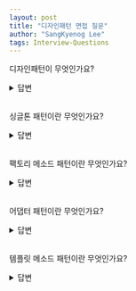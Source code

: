 ```yaml
---
layout: post
title: "디자인패턴 면접 질문"
author: "SangKyenog Lee"
tags: Interview-Questions
---
```


디자인패턴이 무엇인가요?
<details markdown="1">
<summary>답변</summary>

`과거부터 지금까지 이어져온 프로그래밍 과정에서 발생했던 문제들을 해결할 수 있는 설계들을 패턴화 시켜서 정리해놓은 것을 말합니다. 코드 리뷰를 진행할 때, 익숙하기 때문에 조금 더 수월한 소통이 가능하고 이미 검증된 구조이기 때문에 빠른 설계가 가능해집니다.`

</details>

<br>

싱글톤 패턴이란 무엇인가요?
<details markdown="1">
<summary>답변</summary>

`싱글톤 패턴이란 여러 개의 인스턴스를 사용하지 않고 하나의 인스턴스만 생성되도록 하는 것입니다. 생성자를 private로 하고, static 메서드를 이용하여 구현합니다. 싱글톤 패턴은 하나의 인스턴스만 사용하기 때문에 메모리에서 효율적이고, 매번 인스턴스를 생성하지 않아도 되기 때문에 시간적인 면에서도 효율이 좋을 수 있습니다.`

</details>

<br>

팩토리 메소드 패턴이란 무엇인가요?
<details markdown="1">
<summary>답변</summary>

`객체를 직접 생성하지 않고 객체를 생성하는 Factory 객체를 사용하는 패턴입니다. 객체를 직접 생성하지 않으므로 결합도가 낮아지는 효과가 있습니다.`

</details>

<br>

어댑터 패턴이란 무엇인가요?
<details markdown="1">
<summary>답변</summary>

`어댑터를 사용해서 호환되지 않는 인터페이스를 호환되도록 하는 패턴을 말합니다.`

</details>

<br>

템플릿 메소드 패턴이란 무엇인가요?
<details markdown="1">
<summary>답변</summary>

`상속을 통해서 부모 클래스의 기능을 확장할 때 사용하는 방법입니다. 자식클래스에서 모두 사용할 기능들을 구현하고, 자식클래스에서 재정의할 기능들을 정의하는 것을 말합니다.`

</details>

<br>